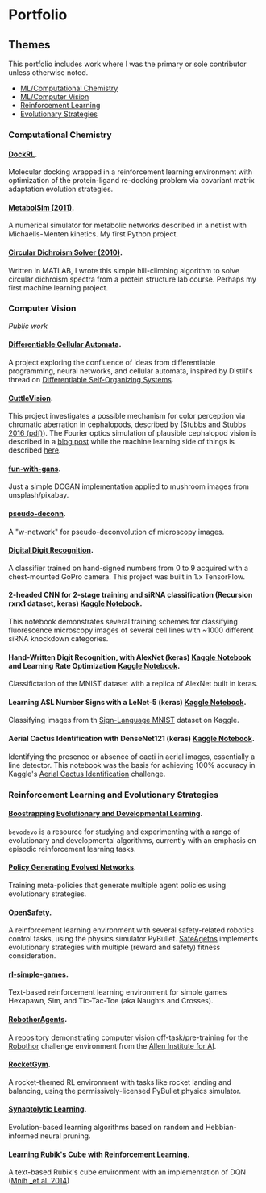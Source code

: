 # Portfolio

## Themes

This portfolio includes work where I was the primary or sole contributor unless otherwise noted. 

* [ML/Computational Chemistry](#compchem)
* [ML/Computer Vision](#cv)
* [Reinforcement Learning](#rl)
* [Evolutionary Strategies](#es)


### Computational Chemistry
<a name="#compchem"></a>

#### [DockRL](https://github.com/rivesunder/DockRL).
Molecular docking wrapped in a reinforcement learning environment with optimization of the protein-ligand re-docking problem via covariant matrix adaptation evolution strategies.
<!-- #### [RamaNN Chemometrics](https://github.com/rivesunder/ramann-metrics).  -->
#### [MetabolSim (2011)](https://github.com/rivesunder/metabolsim). 
A numerical simulator for metabolic networks described in a netlist with Michaelis-Menten kinetics. My first Python project.
#### [Circular Dichroism Solver (2010)](https://github.com/riveSunder/MetabolSim/blob/master/circDichroismSolver.m). 
Written in MATLAB, I wrote this simple hill-climbing algorithm to solve circular dichroism spectra from a protein structure lab course. Perhaps my first machine learning project.

### Computer Vision
<a name="#cv"></a>
<em>Public work</em>

#### [Differentiable Cellular Automata](https://github.com/riveSunder/dca). 
A project exploring the confluence of ideas from differentiable programming, neural networks, and cellular automata, inspired by Distill's thread on [Differentiable Self-Organizing Systems](https://distill.pub/2020/selforg/).
#### [CuttleVision](https://github.com/riveSunder/cuttleVision). 
This project investigates a possible mechanism for color perception via chromatic aberration in cephalopods, described by ([Stubbs and Stubbs 2016 (pdf)](https://www.pnas.org/content/pnas/113/29/8206.full.pdf)). The Fourier optics simulation of plausible cephalopod vision is described in a [blog post](https://thescinder.com/2016/07/25/through-the-strange-eyes-of-a-cuttlefish/) while the machine learning side of things is described [here](https://thescinder.com/2017/10/10/introducing-ceph-o-vision/). 
#### [fun-with-gans](https://github.com/riveSunder/fun-with-gans). 
Just a simple DCGAN implementation applied to mushroom images from unsplash/pixabay. 
#### [pseudo-deconn](https://github.com/riveSunder/pseudo-deconn). 
A "w-network" for pseudo-deconvolution of microscopy images. 
#### [Digital Digit Recognition](https://github.com/riveSunder/digitalDigitRecognition). 
A classifier trained on hand-signed numbers from 0 to 9 acquired with a chest-mounted GoPro camera. This project was built in 1.x TensorFlow.
#### 2-headed CNN for 2-stage training and siRNA classification (Recursion rxrx1 dataset, keras) [Kaggle Notebook](https://www.kaggle.com/rivesunder/recursion-2-headed-cnn-and-training-in-2-stages). 
This notebook demonstrates several training schemes for classifying fluorescence microscopy images of several cell lines with ~1000 different siRNA knockdown categories.
#### Hand-Written Digit Recognition, with AlexNet (keras) [Kaggle Notebook](https://www.kaggle.com/rivesunder/topless-alexnet-0-9947) and Learning Rate Optimization [Kaggle Notebook](https://www.kaggle.com/rivesunder/optimizing-learning-rate-in-keras). 
Classifictation of the MNIST dataset with a replica of AlexNet built in keras. 
#### Learning ASL Number Signs with a LeNet-5 (keras) [Kaggle Notebook](https://www.kaggle.com/rivesunder/learning-asl-signs-with-lenet-5). 
Classifying images from th [Sign-Language MNIST](https://www.kaggle.com/datamunge/sign-language-mnist) dataset on Kaggle. 
#### Aerial Cactus Identification with DenseNet121 (keras) [Kaggle Notebook](https://www.kaggle.com/rivesunder/headless-densenet-with-keras). 
Identifying the presence or absence of cacti in aerial images, essentially a line detector. This notebook was the basis for achieving 100% accuracy in Kaggle's [Aerial Cactus Identification](https://www.kaggle.com/c/aerial-cactus-identification) challenge. 

### Reinforcement Learning and Evolutionary Strategies
<a name="#rl"></a>

#### [Boostrapping Evolutionary and Developmental Learning](https://github.com/rivesunder/bevodevo). 
`bevodevo` is a resource for studying and experimenting with a range of evolutionary and developmental algorithms, currently with an emphasis on episodic reinforcement learning tasks.
#### [Policy Generating Evolved Networks](https://github.com/riveSunder/pgens). 
Training meta-policies that generate multiple agent policies using evolutionary strategies.
#### [OpenSafety](https://github.com/riveSunder/OpenSafety). 
A reinforcement learning environment with several safety-related robotics control tasks, using the physics simulator PyBullet. [SafeAgetns](https://github.com/riveSunder/SafeAgents) implements evolutionary strategies with multiple (reward and safety) fitness consideration. 
#### [rl-simple-games](https://github.com/riveSunder/rl-simple-games). 
Text-based reinforcement learning environment for simple games Hexapawn, Sim, and Tic-Tac-Toe (aka Naughts and Crosses). 
#### [RobothorAgents](https://github.com/riveSunder/RobothorAgents). 
A repository demonstrating computer vision off-task/pre-training for the [Robothor](https://ai2thor.allenai.org/robothor/challenge/) challenge environment from the [Allen Institute for AI](https://allenai.org/). 
#### [RocketGym](https://github.com/riveSunder/RLRocketGym). 
A rocket-themed RL environment with tasks like rocket landing and balancing, using the permissively-licensed PyBullet physics simulator.
#### [Synaptolytic Learning](https://github.com/riveSunder/synaptolytic-learning). 
Evolution-based learning algorithms based on random and Hebbian-informed neural pruning. 
#### [Learning Rubik's Cube with Reinforcement Learning](https://github.com/riveSunder/lrcuberl). 
A text-based Rubik's cube environment with an implementation of DQN ([Mnih _et al. 2014](https://deepmind.com/research/publications/human-level-control-through-deep-reinforcement-learning))


